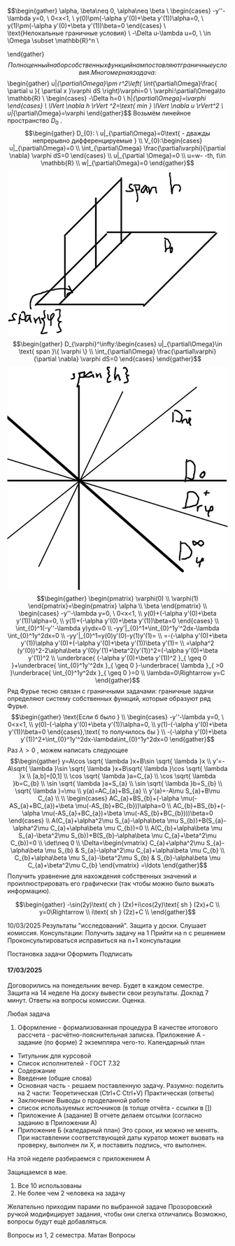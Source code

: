 ﻿$$\begin{gather} 
\alpha, \beta\neq 0, \alpha\neq \beta \\ 
\begin{cases}
-y''-\lambda y=0, \ 0<x<1,  \\ 
y(0)\pm(-\alpha y'(0)+\beta y'(1))\alpha=0,  \\ 
y(1)\pm(-\alpha y'(0)+\beta y'(1))\beta=0
\end{cases}  \\  
\text{Нелокальные граничные условия} \\ 
-\Delta u-\lambda u=0, \ \in \Omega \subset \mathbb{R}^n  \\ 

\end{gather}$$
Полноценный набор собственных функций нам постовляют граничные условия.
Многомерная задача:
$$\begin{gather}
u|_{\partial\Omega}\pm r^2\left( \int_{\partial\Omega}\frac{ \partial u }{ \partial x }\varphi dS  \right)\varphi=0  \\ 
\varphi:\partial\Omega\to \mathbb{R}  \\ 
\begin{cases}
-\Delta h=0  \\ 
h|_{\partial\Omega}=\varphi
\end{cases}  \\ 
\lVert \nabla h \rVert ^2=\text{ min } \lVert \nabla u \rVert^2   \\ 
u|_{\partial\Omega}=\varphi 
\end{gather}$$
Возьмём линейное пространство  $D_{0}$ . 
$$\begin{gather}
D_{0}: \ u|_{\partial\Omega}=0\text{ - дважды непрерывно дифференцируемые }  \\ 
V_{0}:\begin{cases}
u|_{\partial\Omega}=0  \\ 
\int_{\partial\Omega} \frac{\partial\varphi}{\partial \nabla} \varphi dS=0
\end{cases}  \\ 
u|_{\partial \Omega}=0  \\ 
u=w- -th, t\in \mathbb{R}  \\ 
w|_{\partial\Omega}=0
\end{gather}$$
<a> 
	<img src="https://github.com/FelPrim/bmstu/blob/master/obsidian%20stuff/attachments/Pasted%20image%2020250307174753.png" > 
</a>
$$\begin{gather}
D_{\varphi}^\infty:\begin{cases}
u|_{\partial\Omega}\in \text{ span }\{ \varphi \}  \\ 
\int_{\partial\Omega} \frac{\partial\varphi}{\partial \nabla} \varphi dS=0
\end{cases}
\end{gather}$$
<a> 
	<img src="https://github.com/FelPrim/bmstu/blob/master/obsidian%20stuff/attachments/Pasted%20image%2020250307180113.png" > 
</a>
$$\begin{gather}
\begin{pmatrix}
\varphi(0)  \\ 
\varphi(1)
\end{pmatrix}=\begin{pmatrix}
\alpha  \\ 
\beta
\end{pmatrix}  \\ 
\begin{cases}
-y''-\lambda y=0, \ 0<x<1,  \\ 
y(0)+(-\alpha y'(0)+\beta y'(1))\alpha=0,  \\ 
y(1)+(-\alpha y'(0)+\beta y'(1))\beta=0
\end{cases}  \\   
\int_{0}^1(-y''-\lambda y)ydx=0  \\ 
-yy'|_{0}^1+\int_{0}^1y'^2dx-\lambda \int_{0}^1y^2dx=0  \\ 
-yy'|_{0}^1=y(0)y'(0)-y(1)y'(1)=  \\ 
=-(-\alpha y'(0)+\beta y'(1))\alpha y'(0)+(-\alpha y'(0)+\beta y'(1))\beta y'(1)=  \\ 
=\alpha^2 (y'(0))^2-2\alpha\beta y'(0)y'(1)+\beta^2(y'(1))^2=(-\alpha y'(0)+\beta y'(1))^2  \\ 
\underbrace{ (-\alpha y'(0)+\beta y'(1))^2  }_{ \geq 0 }+\underbrace{ \int_{0}^1y'^2dx }_{ \geq 0 }-\underbrace{ \lambda  }_{ >0 }\underbrace{ \int_{0}^1y^2dx }_{ \geq 0 }=0  \\ 
\lambda=0\Rightarrow y=C
\end{gather}$$
Ряд Фурье тесно связан с граничными задачами: граничные задачи определяют систему собственных функций, которые образуют ряд Фурье.
$$\begin{gather}
\text{Если б было }  \\ 
\begin{cases}
-y''-\lambda y=0, \ 0<x<1,  \\ 
y(0)-(-\alpha y'(0)+\beta y'(1))\alpha=0,  \\ 
y(1)-(-\alpha y'(0)+\beta y'(1))\beta=0
\end{cases},\text{ то получилось бы }   \\ 
-(-\alpha y'(0)+\beta y'(1))^2+\int_{0}^1y'^2dx-\lambda\int_{0}^1y^2dx=0
\end{gather}$$
Раз  $\lambda>0$ , можем написать следующее
$$\begin{gather}
y=A\cos \sqrt{ \lambda }x+B\sin \sqrt{ \lambda }x  \\ 
y'=-A\sqrt{ \lambda }\sin \sqrt{ \lambda }x+B\sqrt{ \lambda }\cos \sqrt{ \lambda }x  \\ 
[a,b]=[0,1] \\ 
\cos \sqrt{ \lambda }a=C_{a}  \\ 
\cos \sqrt{ \lambda }b=C_{b}  \\ 
\sin \sqrt{ \lambda }a=S_{a}  \\ 
\sin \sqrt{ \lambda }b=S_{b}  \\ 
\sqrt{ \lambda }=\mu  \\ 
y(a)=AC_{a}+BS_{a}  \\ 
y'(a)=-A\mu S_{a}+B\mu C_{a}  \\ 
  \\ 
\begin{cases}
AC_{a}+BS_{b}+(-\alpha \mu(-AS_{a}+BC_{a})+\beta \mu(-AS_{b}+BC_{b}))\alpha=0  \\ 
AC_{b}+BS_{b}+(-\alpha \mu(-AS_{a}+BC_{a})+\beta \mu(-AS_{b}+BC_{b})))\beta=0
\end{cases}  \\ 
A(C_{a}+\alpha^2\mu S_{a}-\alpha\beta \mu S_{b})+B(S_{a}-\alpha^2\mu C_{a}+\alpha\beta \mu C_{b})=0  \\ 
A(C_{b}+\alpha\beta \mu S_{a}-\beta^2\mu S_{b})+B(S_{b}-\alpha\beta \mu C_{a}+\beta^2\mu C_{b})=0  \\ 
\det\neq 0  \\ 
\Delta=\begin{vmatrix}
C_{a}+\alpha^2\mu S_{a}-\alpha\beta \mu S_{b} & S_{a}-\alpha^2\mu C_{a}+\alpha\beta \mu C_{b}  \\ 
C_{b}+\alpha\beta \mu S_{a}-\beta^2\mu S_{b} & S_{b}-\alpha\beta \mu C_{a}+\beta^2\mu C_{b}
\end{vmatrix} =\ldots
\end{gather}$$
Получить уравнение для нахождения собственных значений и проиллюстрировать его графически (так чтобы можно было выжать информацию).

$$\begin{gather} 
-\sin(2y)\text{ ch } (2x)+i\cos(2y)\text{ sh } (2x)+C  \\ 
y=0\Rightarrow   \\ 
i\text{ sh } (2z)+C  \\  
\end{gather}$$

10/03/2025
Результаты "исследований".
Защита у доски. Слушает комиссия.
Консультации: 
Получить задачу на 1
Прийти на n с решением
Проконсультироваться
исправиться на n+1 консультации

Постановка задачи
Оформить
Подписать

#### 17/03/2025
Договорились на понедельник вечер.
Будет в каждом семестре.
Защита на 14 неделе
На доску вывести свои результаты. Доклад 7 минут. Ответы на вопросы комиссии. Оценка. 

Любая задача
1. Оформление - формализованная процедура
В качестве итогового рассчета - расчётно-пояснительная записка.
Приложение А - задание (по форме)
2 экземпляра чего-то.
Календарный план


- Титульник для курсовой
- Список исполнителей - ГОСТ 7.32
- Содержание
- Введение (общие слова)
- Основная часть - решаем поставленную задачу. Разумно:
поделить на 2 части:
Теоретическая (Ctrl+C Ctrl+V)
Практическая (ответы)
- Заключение
Выводы о проделанной работе
- список используемых источников (в толще отчёта - ссылки в \[\])
- Приложение А (задание)
В отчете делаем отсылки (согласно заданию в Приложении А)
- Приложение Б (каледарный план)
Это сроки, их можно не менять. При наставлении соответствующей даты куратор может вызвать на проверку, выполнен ли X, и поставить подпись, что выполнен.


На этой неделе разбираемся с приложением А


Защищаемся в мае.

1. Все 10 использованы
2. Не более чем 2 человека на задачу

Желательно приходим парами по выбранной задаче
Прозоровский ручкой модифицирует задания, чтобы они слегка отличались
Возможно, вопросы будут ещё добавляться.

Вопросы из 1, 2 семестра. Матан
Вопросы 
